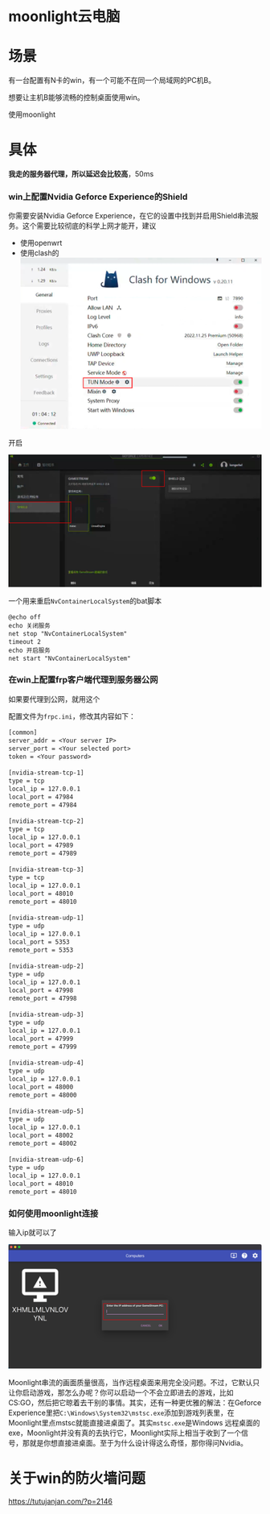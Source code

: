 # moonlight云电脑

# 场景

有一台配置有N卡的win，有一个可能不在同一个局域网的PC机B。

想要让主机B能够流畅的控制桌面使用win。

使用moonlight



# 具体

**我走的服务器代理，所以延迟会比较高**，50ms

### win上配置Nvidia Geforce Experience的Shield

你需要安装Nvidia Geforce Experience，在它的设置中找到并启用Shield串流服务。这个需要比较彻底的科学上网才能开，建议

- 使用openwrt
- 使用clash的![refs/heads/master/image-20221218215126294](https://raw.githubusercontent.com/kengerlwl/kengerlwl.github.io/refs/heads/master/image/73e9ab486fd11539c76112ad3b7a06ee/b703ea739dcdd293f634aa9e2a162cea.png)



开启

![refs/heads/master/image-20221218215224220](https://raw.githubusercontent.com/kengerlwl/kengerlwl.github.io/refs/heads/master/image/73e9ab486fd11539c76112ad3b7a06ee/5746c9a1c937323307aec8793f8fccdb.png)



一个用来重启`NvContainerLocalSystem`的bat脚本

```
@echo off
echo 关闭服务
net stop "NvContainerLocalSystem"
timeout 2
echo 开启服务
net start "NvContainerLocalSystem"
```





### 在win上配置frp客户端代理到服务器公网

如果要代理到公网，就用这个

配置文件为`frpc.ini`，修改其内容如下：

```
[common]
server_addr = <Your server IP>
server_port = <Your selected port>
token = <Your password>

[nvidia-stream-tcp-1]
type = tcp
local_ip = 127.0.0.1
local_port = 47984
remote_port = 47984

[nvidia-stream-tcp-2]
type = tcp
local_ip = 127.0.0.1
local_port = 47989
remote_port = 47989

[nvidia-stream-tcp-3]
type = tcp
local_ip = 127.0.0.1
local_port = 48010
remote_port = 48010

[nvidia-stream-udp-1]
type = udp
local_ip = 127.0.0.1
local_port = 5353
remote_port = 5353

[nvidia-stream-udp-2]
type = udp
local_ip = 127.0.0.1
local_port = 47998
remote_port = 47998

[nvidia-stream-udp-3]
type = udp
local_ip = 127.0.0.1
local_port = 47999
remote_port = 47999

[nvidia-stream-udp-4]
type = udp
local_ip = 127.0.0.1
local_port = 48000
remote_port = 48000

[nvidia-stream-udp-5]
type = udp
local_ip = 127.0.0.1
local_port = 48002
remote_port = 48002

[nvidia-stream-udp-6]
type = udp
local_ip = 127.0.0.1
local_port = 48010
remote_port = 48010
```





### 如何使用moonlight连接



输入ip就可以了

![refs/heads/master/image-20221218215436510](https://raw.githubusercontent.com/kengerlwl/kengerlwl.github.io/refs/heads/master/image/73e9ab486fd11539c76112ad3b7a06ee/b09f89e9c462116de9d3f82fd710ba58.png)



Moonlight串流的画面质量很高，当作远程桌面来用完全没问题。不过，它默认只让你启动游戏，那怎么办呢？你可以启动一个不会立即进去的游戏，比如CS:GO，然后把它晾着去干别的事情。其实，还有一种更优雅的解法：在Geforce Experience里把`C:\Windows\System32\mstsc.exe`添加到游戏列表里，在Moonlight里点mstsc就能直接进桌面了。其实`mstsc.exe`是Windows 远程桌面的exe，Moonlight并没有真的去执行它，Moonlight实际上相当于收到了一个信号，那就是你想直接进桌面。至于为什么设计得这么奇怪，那你得问Nvidia。







# 关于win的防火墙问题

https://tutujanjan.com/?p=2146
